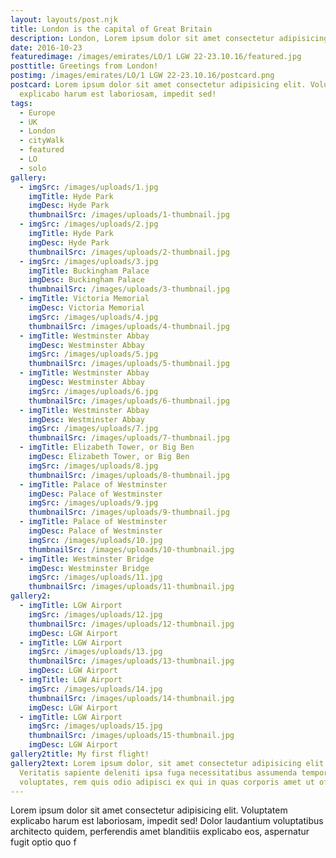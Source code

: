 ```yaml
---
layout: layouts/post.njk
title: London is the capital of Great Britain
description: London, Lorem ipsum dolor sit amet consectetur adipisicing elit.
date: 2016-10-23
featuredimage: /images/emirates/LO/1 LGW 22-23.10.16/featured.jpg
posttitle: Greetings from London!
postimg: /images/emirates/LO/1 LGW 22-23.10.16/postcard.png
postcard: Lorem ipsum dolor sit amet consectetur adipisicing elit. Voluptatem
  explicabo harum est laboriosam, impedit sed!
tags:
  - Europe
  - UK
  - London
  - cityWalk
  - featured
  - LO
  - solo
gallery:
  - imgSrc: /images/uploads/1.jpg
    imgTitle: Hyde Park
    imgDesc: Hyde Park
    thumbnailSrc: /images/uploads/1-thumbnail.jpg
  - imgSrc: /images/uploads/2.jpg
    imgTitle: Hyde Park
    imgDesc: Hyde Park
    thumbnailSrc: /images/uploads/2-thumbnail.jpg
  - imgSrc: /images/uploads/3.jpg
    imgTitle: Buckingham Palace
    imgDesc: Buckingham Palace
    thumbnailSrc: /images/uploads/3-thumbnail.jpg
  - imgTitle: Victoria Memorial
    imgDesc: Victoria Memorial
    imgSrc: /images/uploads/4.jpg
    thumbnailSrc: /images/uploads/4-thumbnail.jpg
  - imgTitle: Westminster Abbay
    imgDesc: Westminster Abbay
    imgSrc: /images/uploads/5.jpg
    thumbnailSrc: /images/uploads/5-thumbnail.jpg
  - imgTitle: Westminster Abbay
    imgDesc: Westminster Abbay
    imgSrc: /images/uploads/6.jpg
    thumbnailSrc: /images/uploads/6-thumbnail.jpg
  - imgTitle: Westminster Abbay
    imgDesc: Westminster Abbay
    imgSrc: /images/uploads/7.jpg
    thumbnailSrc: /images/uploads/7-thumbnail.jpg
  - imgTitle: Elizabeth Tower, or Big Ben
    imgDesc: Elizabeth Tower, or Big Ben
    imgSrc: /images/uploads/8.jpg
    thumbnailSrc: /images/uploads/8-thumbnail.jpg
  - imgTitle: Palace of Westminster
    imgDesc: Palace of Westminster
    imgSrc: /images/uploads/9.jpg
    thumbnailSrc: /images/uploads/9-thumbnail.jpg
  - imgTitle: Palace of Westminster
    imgDesc: Palace of Westminster
    imgSrc: /images/uploads/10.jpg
    thumbnailSrc: /images/uploads/10-thumbnail.jpg
  - imgTitle: Westminster Bridge
    imgDesc: Westminster Bridge
    imgSrc: /images/uploads/11.jpg
    thumbnailSrc: /images/uploads/11-thumbnail.jpg
gallery2:
  - imgTitle: LGW Airport
    imgSrc: /images/uploads/12.jpg
    thumbnailSrc: /images/uploads/12-thumbnail.jpg
    imgDesc: LGW Airport
  - imgTitle: LGW Airport
    imgSrc: /images/uploads/13.jpg
    thumbnailSrc: /images/uploads/13-thumbnail.jpg
    imgDesc: LGW Airport
  - imgTitle: LGW Airport
    imgSrc: /images/uploads/14.jpg
    thumbnailSrc: /images/uploads/14-thumbnail.jpg
    imgDesc: LGW Airport
  - imgTitle: LGW Airport
    imgSrc: /images/uploads/15.jpg
    thumbnailSrc: /images/uploads/15-thumbnail.jpg
    imgDesc: LGW Airport
gallery2title: My first flight!
gallery2text: Lorem ipsum dolor, sit amet consectetur adipisicing elit.
  Veritatis sapiente deleniti ipsa fuga necessitatibus assumenda tempore dolorem
  voluptates, rem quis odio adipisci ex qui in quas corporis amet ut officiis?
---
```

Lorem ipsum dolor sit amet consectetur adipisicing elit. Voluptatem explicabo harum est laboriosam, impedit sed! Dolor laudantium voluptatibus architecto quidem, perferendis amet blanditiis explicabo eos, aspernatur fugit optio quo f